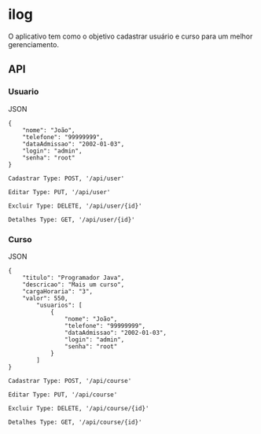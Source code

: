 # ilog

O aplicativo tem como o objetivo cadastrar usuário e curso para um melhor gerenciamento.

## API

### Usuario

JSON

    {
        "nome": "João",
        "telefone": "99999999",
        "dataAdmissao": "2002-01-03",
        "login": "admin",
        "senha": "root"
    }

    Cadastrar Type: POST, '/api/user'

    Editar Type: PUT, '/api/user'

    Excluir Type: DELETE, '/api/user/{id}'

    Detalhes Type: GET, '/api/user/{id}'

### Curso

JSON


    {
        "titulo": "Programador Java",
        "descricao": "Mais um curso",
        "cargaHoraria": "3",
        "valor": 550,
            "usuarios": [
                {
                    "nome": "João",
                    "telefone": "99999999",
                    "dataAdmissao": "2002-01-03",
                    "login": "admin",
                    "senha": "root"
                }
            ]
    }

    Cadastrar Type: POST, '/api/course'

    Editar Type: PUT, '/api/course'

    Excluir Type: DELETE, '/api/course/{id}'

    Detalhes Type: GET, '/api/course/{id}'
